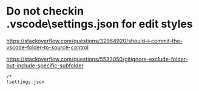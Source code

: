 # Do not checkin .vscode\settings.json for edit styles
https://stackoverflow.com/questions/32964920/should-i-commit-the-vscode-folder-to-source-control

https://stackoverflow.com/questions/5533050/gitignore-exclude-folder-but-include-specific-subfolder
```
/*
!settings.json
```


